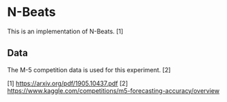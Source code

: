 # N-Beats
This is an implementation of N-Beats. [1] 

## Data
The M-5 competition data is used for this experiment. [2]


[1] https://arxiv.org/pdf/1905.10437.pdf
[2] https://www.kaggle.com/competitions/m5-forecasting-accuracy/overview 